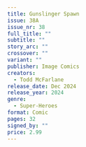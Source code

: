 ```yaml
---
title: Gunslinger Spawn
issue: 38A
issue_nr: 38
full_title: ""
subtitle: ""
story_arc: ""
crossover: ""
variant: ""
publisher: Image Comics
creators:
  - Todd McFarlane
release_date: Dec 2024
release_year: 2024
genre:
  - Super-Heroes
format: Comic
pages: 32
signed_by: ""
price: 2.99
---
```


